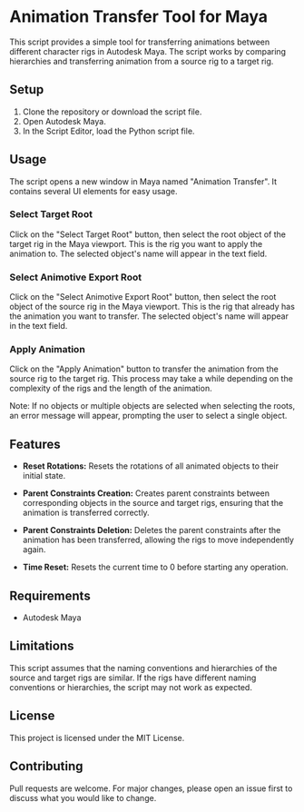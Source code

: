 # Animation Transfer Tool for Maya

This script provides a simple tool for transferring animations between different character rigs in Autodesk Maya. The script works by comparing hierarchies and transferring animation from a source rig to a target rig.

## Setup

1. Clone the repository or download the script file.
2. Open Autodesk Maya.
3. In the Script Editor, load the Python script file.

## Usage

The script opens a new window in Maya named "Animation Transfer". It contains several UI elements for easy usage.

### Select Target Root

Click on the "Select Target Root" button, then select the root object of the target rig in the Maya viewport. This is the rig you want to apply the animation to. The selected object's name will appear in the text field.

### Select Animotive Export Root

Click on the "Select Animotive Export Root" button, then select the root object of the source rig in the Maya viewport. This is the rig that already has the animation you want to transfer. The selected object's name will appear in the text field.

### Apply Animation

Click on the "Apply Animation" button to transfer the animation from the source rig to the target rig. This process may take a while depending on the complexity of the rigs and the length of the animation.

Note: If no objects or multiple objects are selected when selecting the roots, an error message will appear, prompting the user to select a single object.

## Features

- **Reset Rotations:** Resets the rotations of all animated objects to their initial state.

- **Parent Constraints Creation:** Creates parent constraints between corresponding objects in the source and target rigs, ensuring that the animation is transferred correctly.

- **Parent Constraints Deletion:** Deletes the parent constraints after the animation has been transferred, allowing the rigs to move independently again.
- **Time Reset:** Resets the current time to 0 before starting any operation.

## Requirements

- Autodesk Maya

## Limitations

This script assumes that the naming conventions and hierarchies of the source and target rigs are similar. If the rigs have different naming conventions or hierarchies, the script may not work as expected.

## License

This project is licensed under the MIT License.

## Contributing

Pull requests are welcome. For major changes, please open an issue first to discuss what you would like to change.
